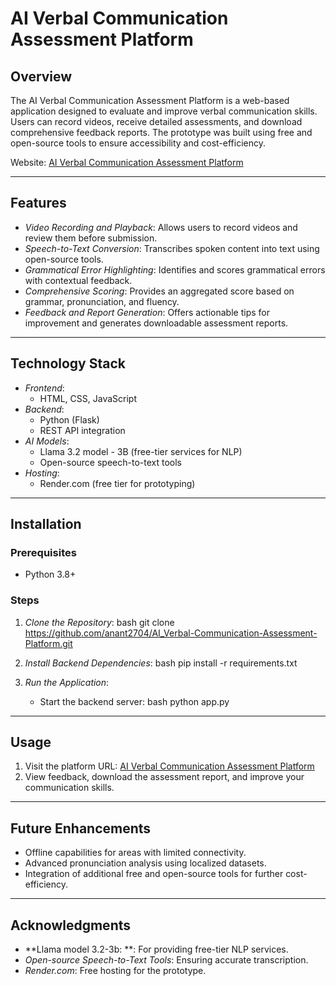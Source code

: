# AI Verbal Communication Assessment Platform

## Overview
The AI Verbal Communication Assessment Platform is a web-based application designed to evaluate and improve verbal communication skills. Users can record videos, receive detailed assessments, and download comprehensive feedback reports. The prototype was built using free and open-source tools to ensure accessibility and cost-efficiency.

Website: [AI Verbal Communication Assessment Platform](https://ai-verbal-communication-assessment.onrender.com/)

---

## Features
- *Video Recording and Playback*: Allows users to record videos and review them before submission.
- *Speech-to-Text Conversion*: Transcribes spoken content into text using open-source tools.
- *Grammatical Error Highlighting*: Identifies and scores grammatical errors with contextual feedback.
- *Comprehensive Scoring*: Provides an aggregated score based on grammar, pronunciation, and fluency.
- *Feedback and Report Generation*: Offers actionable tips for improvement and generates downloadable assessment reports.

---

## Technology Stack
- *Frontend*:
  - HTML, CSS, JavaScript
- *Backend*:
  - Python (Flask)
  - REST API integration
- *AI Models*:
  - Llama 3.2 model - 3B (free-tier services for NLP)
  - Open-source speech-to-text tools
- *Hosting*:
  - Render.com (free tier for prototyping)

---

## Installation
### Prerequisites
- Python 3.8+

### Steps
1. *Clone the Repository*:
   bash
   git clone https://github.com/anant2704/AI_Verbal-Communication-Assessment-Platform.git
   
2. *Install Backend Dependencies*:
   bash
   pip install -r requirements.txt
   
  
3. *Run the Application*:
   - Start the backend server:
     bash
     python app.py
     

---

## Usage
1. Visit the platform URL: [AI Verbal Communication Assessment Platform](https://ai-verbal-communication-assessment.onrender.com/)
2. View feedback, download the assessment report, and improve your communication skills.

---

## Future Enhancements
- Offline capabilities for areas with limited connectivity.
- Advanced pronunciation analysis using localized datasets.
- Integration of additional free and open-source tools for further cost-efficiency.

---

## Acknowledgments
- **Llama model 3.2-3b: **: For providing free-tier NLP services.
- *Open-source Speech-to-Text Tools*: Ensuring accurate transcription.
- *Render.com*: Free hosting for the prototype.
